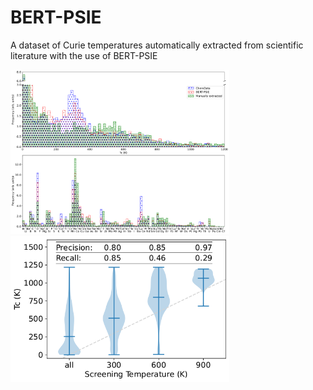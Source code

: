 # BERT-PSIE
A dataset of Curie temperatures automatically extracted from scientific literature with the use of BERT-PSIE

<img src="./images/hist_comparison.png" width=350 >
<img src="./images/screening.png" width=350 >
